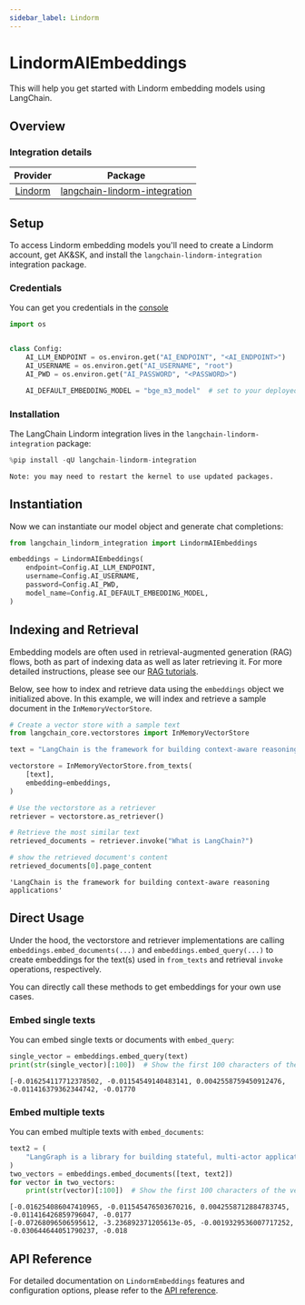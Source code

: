 ```yaml
---
sidebar_label: Lindorm
---
```


# LindormAIEmbeddings

This will help you get started with Lindorm embedding models using LangChain. 

## Overview
### Integration details

| Provider |              Package              |
|:--------:|:---------------------------------:|
| [Lindorm](/oss/integrations/providers/lindorm/) | [langchain-lindorm-integration](https://pypi.org/project/langchain-lindorm-integration/) |

## Setup


To access Lindorm embedding models you'll need to create a Lindorm account, get AK&SK, and install the `langchain-lindorm-integration` integration package.

### Credentials


You can get you credentials in the [console](https://lindorm.console.aliyun.com/cn-hangzhou/clusterhou/cluster?spm=a2c4g.11186623.0.0.466534e93Xj6tt)



```python
import os


class Config:
    AI_LLM_ENDPOINT = os.environ.get("AI_ENDPOINT", "<AI_ENDPOINT>")
    AI_USERNAME = os.environ.get("AI_USERNAME", "root")
    AI_PWD = os.environ.get("AI_PASSWORD", "<PASSWORD>")

    AI_DEFAULT_EMBEDDING_MODEL = "bge_m3_model"  # set to your deployed model
```

### Installation

The LangChain Lindorm integration lives in the `langchain-lindorm-integration` package:


```python
%pip install -qU langchain-lindorm-integration
```
```output
Note: you may need to restart the kernel to use updated packages.
```
## Instantiation

Now we can instantiate our model object and generate chat completions:



```python
from langchain_lindorm_integration import LindormAIEmbeddings

embeddings = LindormAIEmbeddings(
    endpoint=Config.AI_LLM_ENDPOINT,
    username=Config.AI_USERNAME,
    password=Config.AI_PWD,
    model_name=Config.AI_DEFAULT_EMBEDDING_MODEL,
)
```

## Indexing and Retrieval

Embedding models are often used in retrieval-augmented generation (RAG) flows, both as part of indexing data as well as later retrieving it. For more detailed instructions, please see our [RAG tutorials](/oss/tutorials/rag).

Below, see how to index and retrieve data using the `embeddings` object we initialized above. In this example, we will index and retrieve a sample document in the `InMemoryVectorStore`.


```python
# Create a vector store with a sample text
from langchain_core.vectorstores import InMemoryVectorStore

text = "LangChain is the framework for building context-aware reasoning applications"

vectorstore = InMemoryVectorStore.from_texts(
    [text],
    embedding=embeddings,
)

# Use the vectorstore as a retriever
retriever = vectorstore.as_retriever()

# Retrieve the most similar text
retrieved_documents = retriever.invoke("What is LangChain?")

# show the retrieved document's content
retrieved_documents[0].page_content
```



```output
'LangChain is the framework for building context-aware reasoning applications'
```


## Direct Usage

Under the hood, the vectorstore and retriever implementations are calling `embeddings.embed_documents(...)` and `embeddings.embed_query(...)` to create embeddings for the text(s) used in `from_texts` and retrieval `invoke` operations, respectively.

You can directly call these methods to get embeddings for your own use cases.

### Embed single texts

You can embed single texts or documents with `embed_query`:


```python
single_vector = embeddings.embed_query(text)
print(str(single_vector)[:100])  # Show the first 100 characters of the vector
```
```output
[-0.016254117712378502, -0.01154549140483141, 0.0042558759450912476, -0.011416379362344742, -0.01770
```
### Embed multiple texts

You can embed multiple texts with `embed_documents`:


```python
text2 = (
    "LangGraph is a library for building stateful, multi-actor applications with LLMs"
)
two_vectors = embeddings.embed_documents([text, text2])
for vector in two_vectors:
    print(str(vector)[:100])  # Show the first 100 characters of the vector
```
```output
[-0.016254086047410965, -0.011545476503670216, 0.0042558712884783745, -0.011416426859796047, -0.0177
[-0.07268096506595612, -3.236892371205613e-05, -0.0019329536007717252, -0.030644644051790237, -0.018
```
## API Reference

For detailed documentation on `LindormEmbeddings` features and configuration options, please refer to the [API reference](https://pypi.org/project/langchain-lindorm-integration/).
